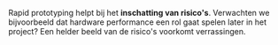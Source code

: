 Rapid prototyping helpt bij het **inschatting van risico's**. Verwachten we bijvoorbeeld dat hardware performance een rol gaat spelen later in het project? Een helder beeld van de risico's voorkomt verrassingen.